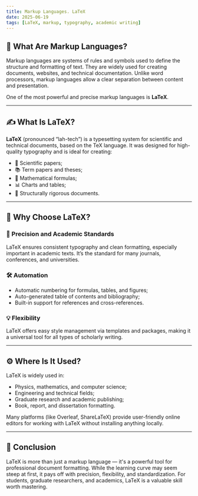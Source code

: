 ```yaml
---
title: Markup Languages. LaTeX
date: 2025-06-19
tags: [LaTeX, markup, typography, academic writing]
---
```


## 🧾 What Are Markup Languages?

Markup languages are systems of rules and symbols used to define the structure and formatting of text. They are widely used for creating documents, websites, and technical documentation. Unlike word processors, markup languages allow a clear separation between content and presentation.

One of the most powerful and precise markup languages is **LaTeX**.

---

## ✍️ What Is LaTeX?

**LaTeX** (pronounced “lah-tech”) is a typesetting system for scientific and technical documents, based on the TeX language. It was designed for high-quality typography and is ideal for creating:

- 📄 Scientific papers;
- 📚 Term papers and theses;
- 🧠 Mathematical formulas;
- 📊 Charts and tables;
- 📎 Structurally rigorous documents.

---

## 🧠 Why Choose LaTeX?

### 🔬 Precision and Academic Standards

LaTeX ensures consistent typography and clean formatting, especially important in academic texts. It’s the standard for many journals, conferences, and universities.

### 🛠 Automation

- Automatic numbering for formulas, tables, and figures;
- Auto-generated table of contents and bibliography;
- Built-in support for references and cross-references.

### 💡 Flexibility

LaTeX offers easy style management via templates and packages, making it a universal tool for all types of scholarly writing.

---

## ⚙️ Where Is It Used?

LaTeX is widely used in:

- Physics, mathematics, and computer science;
- Engineering and technical fields;
- Graduate research and academic publishing;
- Book, report, and dissertation formatting.

Many platforms (like Overleaf, ShareLaTeX) provide user-friendly online editors for working with LaTeX without installing anything locally.

---

## 📌 Conclusion

LaTeX is more than just a markup language — it's a powerful tool for professional document formatting. While the learning curve may seem steep at first, it pays off with precision, flexibility, and standardization. For students, graduate researchers, and academics, LaTeX is a valuable skill worth mastering.


